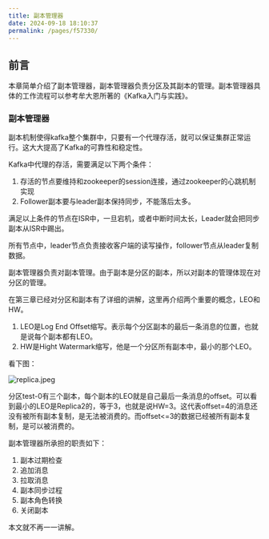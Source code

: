 ```yaml
---
title: 副本管理器
date: 2024-09-18 18:10:37
permalink: /pages/f57330/
---
```

## 前言

本章简单介绍了副本管理器，副本管理器负责分区及其副本的管理。副本管理器具体的工作流程可以参考牟大恩所著的《Kafka入门与实践》。

### 副本管理器

副本机制使得kafka整个集群中，只要有一个代理存活，就可以保证集群正常运行。这大大提高了Kafka的可靠性和稳定性。

Kafka中代理的存活，需要满足以下两个条件：

1. 存活的节点要维持和zookeeper的session连接，通过zookeeper的心跳机制实现
2. Follower副本要与leader副本保持同步，不能落后太多。

满足以上条件的节点在ISR中，一旦宕机，或者中断时间太长，Leader就会把同步副本从ISR中踢出。

所有节点中，leader节点负责接收客户端的读写操作，follower节点从leader复制数据。

副本管理器负责对副本管理。由于副本是分区的副本，所以对副本的管理体现在对分区的管理。

在第三章已经对分区和副本有了详细的讲解，这里再介绍两个重要的概念，LEO和HW。

1. LEO是Log End Offset缩写。表示每个分区副本的最后一条消息的位置，也就是说每个副本都有LEO。
2. HW是Hight Watermark缩写，他是一个分区所有副本中，最小的那个LEO。

看下图：

![replica.jpeg](https://echo798.oss-cn-shenzhen.aliyuncs.com/img/202409181811481.jpeg)

分区test-0有三个副本，每个副本的LEO就是自己最后一条消息的offset。可以看到最小的LEO是Replica2的，等于3，也就是说HW=3。这代表offset=4的消息还没有被所有副本复制，是无法被消费的。而offset<=3的数据已经被所有副本复制，是可以被消费的。

副本管理器所承担的职责如下：

1. 副本过期检查
2. 追加消息
3. 拉取消息
4. 副本同步过程
5. 副本角色转换
6. 关闭副本

本文就不再一一讲解。
